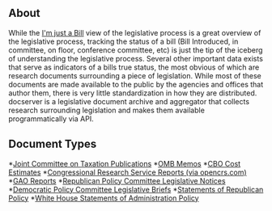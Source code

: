 About
-----
While the <a href="http://www.youtube.com/watch?v=mEJL2Uuv-oQ">I'm just a Bill</a> view of the legislative process is a great overview  of the legislative process, tracking the status of a bill (Bill Introduced, in committee, on floor, conference committee, etc) is just the tip of the iceberg of understanding the legislative process. Several other important data exists that serve as indicators of a bills true status, the most obvious of which are research documents surrounding a piece of legislation.  While most of these documents are made available to the public by the agencies and offices that author them, there is very little standardization in how they are distributed.  docserver is a legislative document archive and aggregator that collects research surrounding legislation and makes them available programmatically via API.   

Document Types
--------------
*<a href="http://jct.gov/">Joint Committee on Taxation Publications</a>
*<a href="http://www.whitehouse.gov/omb/memoranda_default/">OMB Memos</a>
*<a href="http://www.cbo.gov/search/ce_sitesearch.cfm">CBO Cost Estimates</a>
*<a href="http://opencrs.com">Congressional Research Service Reports (via opencrs.com)</a>
*<a href="http://gao.gov">GAO Reports</a>
*<a href="http://rpc.senate.gov/public/index.cfm?FuseAction=Documents.Notices">Republican Policy Committee Legislative Notices</a>
*<a href="http://dpc.senate.gov/dpcreports.cfm">Democratic Policy Committee Legislative Briefs</a>
*<a href="http://repcloakroom.house.gov/news/DocumentQuery.aspx?DocumentTypeID=1501">Statements of Republican Policy</a>
*<a href="http://www.whitehouse.gov/omb/legislative_sap_default/">White House Statements of Administration Policy</a>
